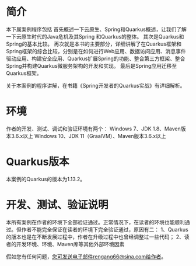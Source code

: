 # 简介

本下属案例程序包括
首先概述一下云原生、Spring和Quarkus概述，让我们了解一下云原生时代的Java危机及其Spring 和Quarkus的整体。
其次是Quarkus和Spring的基本比较。
再次就是本书的主要部分，详细讲解了在Quarkus框架和Spring框架的综合比较，分别是在如何进行Web应用、数据访问应用、消息事件驱动应用、构建安全应用、Quarkus扩展Spring的功能、整合第三方框架、整合Spring并构建Quarkus微服务架构的开发和实现。
最后是Spring应用迁移至Quarkus框架。

关于本案例的程序讲解，在书籍《Spring开发者的Quarkus实战》有详细解析。

# 环境
作者的开发、测试、调试和验证环境有两个：
Windows 7、JDK 1.8、Maven版本3.6.x以上
Windows 10、JDK 11（GraalVM）、Maven版本3.6.x以上

# Quarkus版本
本案例的Quarkus的版本为1.13.2。


# 开发、测试、验证说明
本所有案例在作者的环境下全部验证通过。正常情况下，在读者的环境也能顺利通过。但作者不能完全保证在读者的环境下完全验证通过，原因有二：
1、Quarkus的版本也是在不断发展过程中，作者在升级过程中也曾经调整过一些代码；
2、读者的开发环境、环境、Maven库等其他外部环境因素


假如您有任何问题，您可发送电子邮件rengang66@sina.com给作者。




